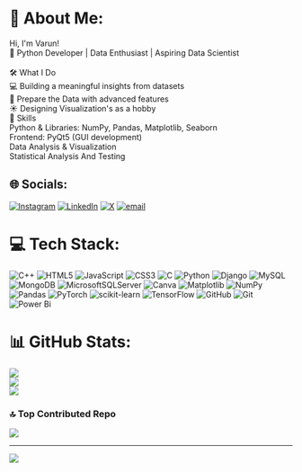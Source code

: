 # 💫 About Me:
 Hi, I'm Varun!<br>🚀 Python Developer | Data Enthusiast | Aspiring Data Scientist<br><br>🛠 What I Do<br>💻 Building a meaningful insights  from datasets <br>🎨 Prepare the Data  with advanced features<br>☀️ Designing Visualization's as a hobby<br>🔧 Skills<br>Python & Libraries: NumPy, Pandas, Matplotlib, Seaborn<br>Frontend: PyQt5 (GUI development)<br>Data Analysis & Visualization<br>Statistical Analysis  And Testing


## 🌐 Socials:
[![Instagram](https://img.shields.io/badge/Instagram-%23E4405F.svg?logo=Instagram&logoColor=white)](https://instagram.com/xxxxxxxxxxxxxxxxxxxxxx) [![LinkedIn](https://img.shields.io/badge/LinkedIn-%230077B5.svg?logo=linkedin&logoColor=white)](https://linkedin.com/in/xxxxxxxxxxxxxxxxxxxxxx) [![X](https://img.shields.io/badge/X-black.svg?logo=X&logoColor=white)](https://x.com/xxxxxxxxxxxxxxxxxxxxxxxxx) [![email](https://img.shields.io/badge/Email-D14836?logo=gmail&logoColor=white)](mailto:xxxxxxxxxxxxxxxxxxxxxx) 

# 💻 Tech Stack:
![C++](https://img.shields.io/badge/c++-%2300599C.svg?style=for-the-badge&logo=c%2B%2B&logoColor=white) ![HTML5](https://img.shields.io/badge/html5-%23E34F26.svg?style=for-the-badge&logo=html5&logoColor=white) ![JavaScript](https://img.shields.io/badge/javascript-%23323330.svg?style=for-the-badge&logo=javascript&logoColor=%23F7DF1E) ![CSS3](https://img.shields.io/badge/css3-%231572B6.svg?style=for-the-badge&logo=css3&logoColor=white) ![C](https://img.shields.io/badge/c-%2300599C.svg?style=for-the-badge&logo=c&logoColor=white) ![Python](https://img.shields.io/badge/python-3670A0?style=for-the-badge&logo=python&logoColor=ffdd54) ![Django](https://img.shields.io/badge/django-%23092E20.svg?style=for-the-badge&logo=django&logoColor=white) ![MySQL](https://img.shields.io/badge/mysql-4479A1.svg?style=for-the-badge&logo=mysql&logoColor=white) ![MongoDB](https://img.shields.io/badge/MongoDB-%234ea94b.svg?style=for-the-badge&logo=mongodb&logoColor=white) ![MicrosoftSQLServer](https://img.shields.io/badge/Microsoft%20SQL%20Server-CC2927?style=for-the-badge&logo=microsoft%20sql%20server&logoColor=white) ![Canva](https://img.shields.io/badge/Canva-%2300C4CC.svg?style=for-the-badge&logo=Canva&logoColor=white) ![Matplotlib](https://img.shields.io/badge/Matplotlib-%23ffffff.svg?style=for-the-badge&logo=Matplotlib&logoColor=black) ![NumPy](https://img.shields.io/badge/numpy-%23013243.svg?style=for-the-badge&logo=numpy&logoColor=white) ![Pandas](https://img.shields.io/badge/pandas-%23150458.svg?style=for-the-badge&logo=pandas&logoColor=white) ![PyTorch](https://img.shields.io/badge/PyTorch-%23EE4C2C.svg?style=for-the-badge&logo=PyTorch&logoColor=white) ![scikit-learn](https://img.shields.io/badge/scikit--learn-%23F7931E.svg?style=for-the-badge&logo=scikit-learn&logoColor=white) ![TensorFlow](https://img.shields.io/badge/TensorFlow-%23FF6F00.svg?style=for-the-badge&logo=TensorFlow&logoColor=white) ![GitHub](https://img.shields.io/badge/github-%23121011.svg?style=for-the-badge&logo=github&logoColor=white) ![Git](https://img.shields.io/badge/git-%23F05033.svg?style=for-the-badge&logo=git&logoColor=white) ![Power Bi](https://img.shields.io/badge/power_bi-F2C811?style=for-the-badge&logo=powerbi&logoColor=black)
# 📊 GitHub Stats:
![](https://github-readme-stats.vercel.app/api?username=varun-chourasia&theme=dark&hide_border=false&include_all_commits=true&count_private=true)<br/>
![](https://github-readme-streak-stats.herokuapp.com/?user=varun-chourasia&theme=dark&hide_border=false)<br/>
![](https://github-readme-stats.vercel.app/api/top-langs/?username=varun-chourasia&theme=dark&hide_border=false&include_all_commits=true&count_private=true&layout=compact)

### 🔝 Top Contributed Repo
![](https://github-contributor-stats.vercel.app/api?username=varun-chourasia&limit=5&theme=dark&combine_all_yearly_contributions=true)

---
[![](https://visitcount.itsvg.in/api?id=varun-chourasia&icon=0&color=3)](https://visitcount.itsvg.in)

<!-- Proudly created with GPRM ( https://gprm.itsvg.in ) -->
